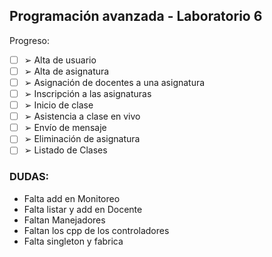 ## Programación avanzada - Laboratorio 6

Progreso:

- [ ] ➢ Alta de usuario
- [ ] ➢ Alta de asignatura
- [ ] ➢ Asignación de docentes a una asignatura
- [ ] ➢ Inscripción a las asignaturas
- [ ] ➢ Inicio de clase
- [ ] ➢ Asistencia a clase en vivo
- [ ] ➢ Envío de mensaje
- [ ] ➢ Eliminación de asignatura
- [ ] ➢ Listado de Clases

### DUDAS:

- Falta add en Monitoreo
- Falta listar y add en Docente
- Faltan Manejadores
- Faltan los cpp de los controladores
- Falta singleton y fabrica